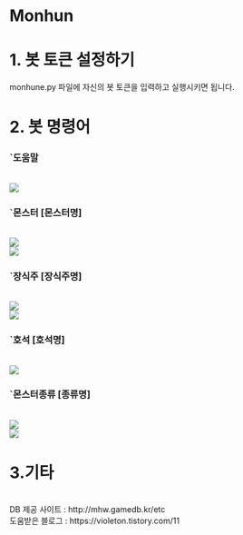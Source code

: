 # Monhun


# 1. 봇 토큰 설정하기
monhune.py 파일에 자신의 봇 토큰을 입력하고 실행시키면 됩니다.

# 2. 봇 명령어

### `도움말
<br/>
<img src="https://cdn.discordapp.com/attachments/779001082453426207/820556733340188702/afbdec8459899d4f.PNG">
<br/>

### `몬스터 [몬스터명]
<br/>
<img src="https://cdn.discordapp.com/attachments/779001082453426207/820556997408849960/13fa24cf17b4060a.PNG">
<br/>
<img src="https://cdn.discordapp.com/attachments/779001082453426207/820556905138225162/f53b8c34581744d3.PNG">
<br/>

### `장식주 [장식주명]
<br/>
<img src="https://cdn.discordapp.com/attachments/779001082453426207/820557097661497365/b26ffdec2f4dfa4b.PNG">
<br/>
<img src="https://cdn.discordapp.com/attachments/779001082453426207/820557099657330698/6ecb34bd7fed317a.PNG">
<br/>

### `호석 [호석명]
<br/>
<img src="https://cdn.discordapp.com/attachments/779001082453426207/820557241970327552/ac99612da084fbc1.PNG">
<br/>

### `몬스터종류 [종류명]
<br/>
<img src="https://cdn.discordapp.com/attachments/779001082453426207/820557393225449503/w.PNG">
<br/>
<img src="https://cdn.discordapp.com/attachments/779001082453426207/820557387060609074/1c60c8c6acfeb428.PNG">
<br/>


# 3.기타
<br/>
DB 제공 사이트 : http://mhw.gamedb.kr/etc
<br/>
도움받은 블로그 : https://violeton.tistory.com/11
